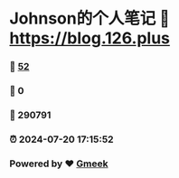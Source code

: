 # Johnson的个人笔记 :link: https://blog.126.plus 
### :page_facing_up: [52](https://blog.126.plus/tag.html) 
### :speech_balloon: 0 
### :hibiscus: 290791 
### :alarm_clock: 2024-07-20 17:15:52 
### Powered by :heart: [Gmeek](https://github.com/Meekdai/Gmeek)
